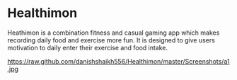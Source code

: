 Healthimon
==========

Heathimon is a combination fitness and casual gaming app which makes recording daily food and exercise more fun. It is designed to give users motivation to daily enter their exercise and food intake.

https://raw.github.com/danishshaikh556/Healthimon/master/Screenshots/a1.jpg
